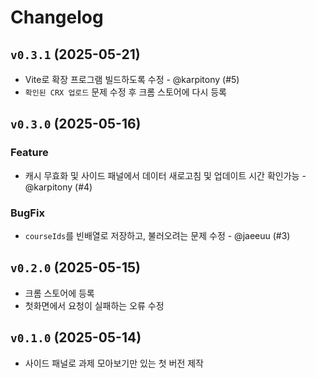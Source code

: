 # Changelog

## `v0.3.1` (2025-05-21)
-  Vite로 확장 프로그램 빌드하도록 수정 - @karpitony (#5)
- `확인된 CRX 업로드` 문제 수정 후 크롬 스토어에 다시 등록

## `v0.3.0` (2025-05-16)
### Feature
- 캐시 무효화 및 사이드 패널에서 데이터 새로고침 및 업데이트 시간 확인가능 - @karpitony (#4)

### BugFix
- `courseIds`를 빈배열로 저장하고, 불러오려는 문제 수정 - @jaeeuu (#3)

## `v0.2.0` (2025-05-15)
- 크롬 스토어에 등록
- 첫화면에서 요청이 실패하는 오류 수정

## `v0.1.0` (2025-05-14)
- 사이드 패널로 과제 모아보기만 있는 첫 버전 제작
